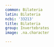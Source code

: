 ```yaml
---
common: Bilateria
latin: Bilateria
ncbi: '33213'
title: Bilateria
group: Invertebrates
image: .na.character

---
```

